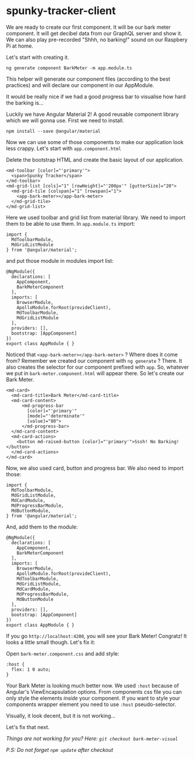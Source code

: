 # spunky-tracker-client

We are ready to create our first component. It will be our bark meter component. It will get decibel data from our GraphQL 
server and show it. We can also play pre-recorded "Shhh, no barking!" sound on our Raspbery Pi at home.

Let's start with creating it. 

`ng generate component BarkMeter -m app.module.ts`

This helper will generate our component files (according to the best practices) and will declare our component
in our AppModule.

It would be really nice if we had a good progress bar to visualise how hard the barking is...

Luckily we have Angular Material 2! A good reusable component library which we will gonna use. First we need to 
install.
 
`npm install --save @angular/material`
 
Now we can use some of those components to make our application look less crappy. Let's start with `app.component.html`
 
Delete the bootstrap HTML and create the basic layout of our application.
  
```
<md-toolbar [color]="'primary'">
  <span>Spunky Tracker</span>
</md-toolbar>
<md-grid-list [cols]="1" [rowHeight]="'200px'" [gutterSize]="20">
  <md-grid-tile [colspan]="1" [rowspan]="1">
    <app-bark-meter></app-bark-meter>
  </md-grid-tile>
</md-grid-list>
```

Here we used toolbar and grid list from material library. We need to import them to be able to use them. In `app.module.ts`
import: 

```
import {
  MdToolbarModule,
  MdGridListModule
} from '@angular/material';
```

and put those module in modules import list:

```
@NgModule({
  declarations: [
    AppComponent,
    BarkMeterComponent
  ],
  imports: [
    BrowserModule,
    ApolloModule.forRoot(provideClient),
    MdToolbarModule,
    MdGridListModule
  ],
  providers: [],
  bootstrap: [AppComponent]
})
export class AppModule { }
```

Noticed that `<app-bark-meter></app-bark-meter>` ? Where does it come from? Remember we created our component with 
`ng generate` ? There. It also creates the selector for our component prefixed with `app`. So, whatever we put in 
`bark-meter.component.html` will appear there. So let's create our Bark Meter.

```
<md-card>
  <md-card-title>Bark Meter</md-card-title>
  <md-card-content>
      <md-progress-bar
        [color]="'primary'"
        [mode]="'determinate'"
        [value]="80">
      </md-progress-bar>
  </md-card-content>
  <md-card-actions>
    <button md-raised-button [color]="'primary'">Sssh! No Barking!</button>
  </md-card-actions>
</md-card>
```

Now, we also used card, button and progress bar. We also need to import those:

```
import {
  MdToolbarModule,
  MdGridListModule,
  MdCardModule,
  MdProgressBarModule, 
  MdButtonModule, 
} from '@angular/material';
```

And, add them to the module:

```
@NgModule({
  declarations: [
    AppComponent,
    BarkMeterComponent
  ],
  imports: [
    BrowserModule,
    ApolloModule.forRoot(provideClient),
    MdToolbarModule,
    MdGridListModule,
    MdCardModule,
    MdProgressBarModule,
    MdButtonModule
  ],
  providers: [],
  bootstrap: [AppComponent]
})
export class AppModule { }
```

If you go `http://localhost:4200`, you will see your Bark Meter! Congratz! It looks a little small though. Let's fix it:

Open `bark-meter.component.css` and add style:

```
:host {
  flex: 1 0 auto;
}
```

Your Bark Meter is looking much better now. We used `:host` because of Angular's ViewEncapsulation options. From components
css file you can only style the elements _inside_ your component. If you want to style your components wrapper element you need
to use `:host` pseudo-selector.

Visually, it look decent, but it is not working...

Let's fix that next.

_Things are not working for you? Here: `git checkout bark-meter-visual`_

_P.S: Do not forget `npm update` after checkout_

